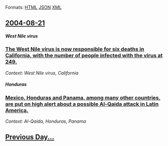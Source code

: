 
Formats: [HTML](2004/08/21/index.html)  [JSON](2004/08/21/index.json)  [XML](2004/08/21/index.xml)  

## [2004-08-21](/news/2004/08/21/index.md)

##### West Nile virus
### [ The West Nile virus is now responsible for six deaths in California, with the number of people infected with the virus at 249. ](/news/2004/08/21/the-west-nile-virus-is-now-responsible-for-six-deaths-in-california-with-the-number-of-people-infected-with-the-virus-at-249.md)
_Context: West Nile virus, California_

##### Honduras
### [ Mexico, Honduras and Panama, among many other countries, are put on high alert about a possible Al-Qaida attack in Latin America. ](/news/2004/08/21/mexico-honduras-and-panama-among-many-other-countries-are-put-on-high-alert-about-a-possible-al-qaida-attack-in-latin-america.md)
_Context: Al-Qaida, Honduras, Panama_

## [Previous Day...](/news/2004/08/20/index.md)


